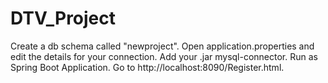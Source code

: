# DTV_Project


Create a db schema called "newproject".
Open application.properties and edit the details for your connection.
Add your .jar mysql-connector.
Run as Spring Boot Application.
Go to http://localhost:8090/Register.html.

